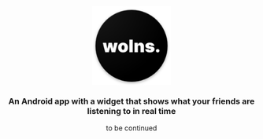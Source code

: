 <div align="center">

<img width="160" height="160" align="center" src="https://github.com/wolns/android/blob/master/app/src/main/res/mipmap-xxxhdpi/ic_launcher.png">

### An Android app with a widget that shows what your friends are listening to in real time

to be continued

</div>
